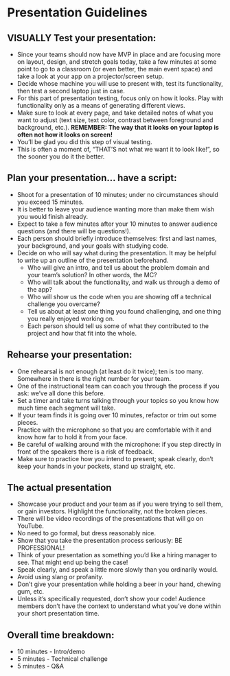 # Presentation Guidelines

## VISUALLY Test your presentation:
- Since your teams should now have MVP in place and are focusing more on layout, design, and stretch goals today, take a few minutes at some point to go to a classroom (or even better, the main event space) and take a look at your app on a projector/screen setup.
- Decide whose machine you will use to present with, test its functionality, then test a second laptop just in case.
- For this part of presentation testing, focus only on how it looks. Play with functionality only as a means of generating different views.
- Make sure to look at every page, and take detailed notes of what you want to adjust (text size, text color, contrast between foreground and background, etc.). **REMEMBER: The way that it looks on your laptop is often not how it looks on screen!**
- You’ll be glad you did this step of visual testing.
- This is often a moment of, “THAT’S not what we want it to look like!”, so the sooner you do it the better.


## Plan your presentation... have a script:
- Shoot for a presentation of 10 minutes; under no circumstances should you exceed 15 minutes.
- It is better to leave your audience wanting more than make them wish you would finish already.
- Expect to take a few minutes after your 10 minutes to answer audience questions (and there will be questions!).
- Each person should briefly introduce themselves: first and last names, your background, and your goals with studying code.
- Decide on who will say what during the presentation. It may be helpful to write up an outline of the presentation beforehand.
    - Who will give an intro, and tell us about the problem domain and your team’s solution? In other words, the MC?
    - Who will talk about the functionality, and walk us through a demo of the app?
    - Who will show us the code when you are showing off a technical challenge you overcame?
    - Tell us about at least one thing you found challenging, and one thing you really enjoyed working on.
    - Each person should tell us some of what they contributed to the project and how that fit into the whole.
    
    
## Rehearse your presentation:
- One rehearsal is not enough (at least do it twice); ten is too many. Somewhere in there is the right number for your team.
- One of the instructional team can coach you through the process if you ask: we’ve all done this before.
- Set a timer and take turns talking through your topics so you know how much time each segment will take.
- If your team finds it is going over 10 minutes, refactor or trim out some pieces.
- Practice with the microphone so that you are comfortable with it and know how far to hold it from your face.
- Be careful of walking around with the microphone: if you step directly in front of the speakers there is a risk of feedback.
- Make sure to practice how you intend to present; speak clearly, don’t keep your hands in your pockets, stand up straight, etc.


## The actual presentation
-   Showcase your product and your team as if you were trying to sell them, or gain investors. Highlight the functionality, not the broken pieces.
-   There will be video recordings of the presentations that will go on YouTube.
-   No need to go formal, but dress reasonably nice.
-   Show that you take the presentation process seriously: BE PROFESSIONAL!
-   Think of your presentation as something you’d like a hiring manager to see. That might end up being the case!
-   Speak clearly, and speak a little more slowly than you ordinarily would.
-   Avoid using slang or profanity.
-   Don’t give your presentation while holding a beer in your hand, chewing gum, etc.
-   Unless it’s specifically requested, don’t show your code! Audience members don’t have the context to understand what you’ve done within your short presentation time.


## Overall time breakdown:
- 10 minutes - Intro/demo
- 5 minutes - Technical challenge
- 5 minutes - Q&A
